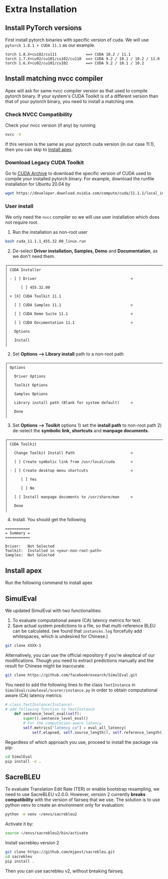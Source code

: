 # Extra Installation

## Install PyTorch versions

First install pytorch binaries with specific version of cuda. We will use `pytorch 1.8.1 + CUDA 11.1` as our example. 

```
torch 1.8.X+cu102/cu111             ==> CUDA 10.2 / 11.1
torch 1.7.X+cu92/cu101/cu102/cu110  ==> CUDA 9.2 / 10.1 / 10.2 / 11.0
torch 1.6.X+cu92/cu101/cu102        ==> CUDA 9.2 / 10.1 / 10.2
```

## Install matching nvcc compiler

Apex will ask for same nvcc compiler version as that used to compile pytorch binary. If your system's CUDA Toolkit is of a different version than that of your pytorch binary, you need to install a matching one.

### Check NVCC Compatibility

Check your nvcc version (if any) by running

```bash
nvcc -V
```

If this version is the same as your pytorch cuda version (in our case 11.1), then you can skip to [Install apex](#install-apex).

### Download Legacy CUDA Toolkit

Go to [CUDA Archive](https://developer.nvidia.com/cuda-toolkit-archive) to download the specific version of CUDA used to compile your installed pytorch binary. For example, download the runfile installation for Ubuntu 20.04 by

```bash
wget https://developer.download.nvidia.com/compute/cuda/11.1.1/local_installers/cuda_11.1.1_455.32.00_linux.run
```

### User install

We only need the `nvcc` compiler so we will use user installation which does not require root. 

1. Run the installation as non-root user

```bash
bash cuda_11.1.1_455.32.00_linux.run
```

2. De-select **Driver installation, Samples, Demo** and **Documentation**, as we don't need them.

```
┌──────────────────────────────────────────────────────────────────────────────┐
│ CUDA Installer                                                               │
│ - [ ] Driver                                          <                      │
│      [ ] 455.32.00                                                           │
│ + [X] CUDA Toolkit 11.1                                                      │
│   [ ] CUDA Samples 11.1                               <                      │
│   [ ] CUDA Demo Suite 11.1                            <                      │
│   [ ] CUDA Documentation 11.1                         <                      │
│   Options                                                                    │
│   Install                                                                    │
```

2. Set **Options --> Library install** path to a non-root path

```
┌──────────────────────────────────────────────────────────────────────────────┐
│ Options                                                                      │
│   Driver Options                                                             │
│   Toolkit Options                                                            │
│   Samples Options                                                            │
│   Library install path (Blank for system default)     <                      │
│   Done                                                                       │
```

3. Set **Options --> Toolkit** options 1) set the **install path** to non-root path 2) de-select the **symbolic link, shortcuts** and **manpage documents**.

```
┌──────────────────────────────────────────────────────────────────────────────┐
│ CUDA Toolkit                                                                 │
│   Change Toolkit Install Path                         <                      │
│   [ ] Create symbolic link from /usr/local/cuda       <                      │
│ - [ ] Create desktop menu shortcuts                   <                      │
│      [ ] Yes                                                                 │
│      [ ] No                                                                  │
│   [ ] Install manpage documents to /usr/share/man     <                      │
│   Done                                                                       │
```

4. Install. You should get the following

```
===========
= Summary =
===========

Driver:   Not Selected
Toolkit:  Installed in <your-non-root-path>
Samples:  Not Selected
```

## Install apex

Run the following command to install apex

## SimulEval

We updated SimulEval with two functionalities:

1. To evaluate computational aware (CA) latency metrics for text.
2. Save actual system predictions to a file, so that multi-reference BLEU can be calculated. (we found that `instances.log` forcefully add whitespaces, which is undesired for Chinese.)

```bash
git clone XXXX-1
```

Alternatively, you can use the official repository if you're skeptical of our modifications. Though you need to extract predictions manually and the result for Chinese might be inaccurate.

```bash
git clone https://github.com/facebookresearch/SimulEval.git
```

You need to add the following lines to the class `TextInstance` in `SimulEval/simuleval/scorer/instance.py` in order to obtain computational aware (CA) latency metrics:

```python
# class TextInstance(Instance):
# add following function to TextInstance
    def sentence_level_eval(self):
        super().sentence_level_eval()
        # For the computation-aware latency
        self.metrics["latency_ca"] = eval_all_latency(
            self.elapsed, self.source_length(), self.reference_length() + 1)
```

Regardless of which approach you use, proceed to install the package via pip:

```bash
cd SimulEval
pip install -e .
```

## SacreBLEU

To evaluate Translation Edit Rate (TER) or enable bootstrap resampling, we need to use SacreBLEU v2.0.0. However, version 2 currently **breaks compatibility** with the version of fairseq that we use. The solution is to use python venv to create an environment only for evaluation:

```bash
python -m venv ~/envs/sacrebleu2
```

Activate it by:

```bash
source ~/envs/sacrebleu2/bin/activate
```

Install sacrebleu version 2

```bash
git clone https://github.com/mjpost/sacrebleu.git
cd sacrebleu
pip install .
```

Then you can use sacrebleu v2, without breaking fairseq.
